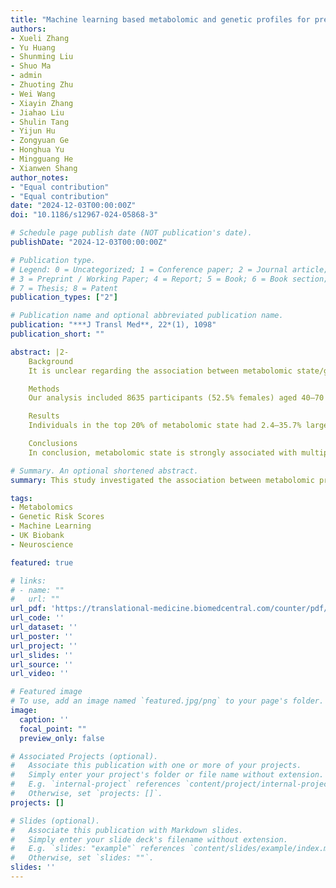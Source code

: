 ```yaml
---
title: "Machine learning based metabolomic and genetic profiles for predicting multiple brain phenotypes"
authors:
- Xueli Zhang
- Yu Huang
- Shunming Liu
- Shuo Ma
- admin
- Zhuoting Zhu
- Wei Wang
- Xiayin Zhang
- Jiahao Liu
- Shulin Tang
- Yijun Hu
- Zongyuan Ge
- Honghua Yu
- Mingguang He
- Xianwen Shang
author_notes:
- "Equal contribution"
- "Equal contribution"
date: "2024-12-03T00:00:00Z"
doi: "10.1186/s12967-024-05868-3"

# Schedule page publish date (NOT publication's date).
publishDate: "2024-12-03T00:00:00Z"

# Publication type.
# Legend: 0 = Uncategorized; 1 = Conference paper; 2 = Journal article;
# 3 = Preprint / Working Paper; 4 = Report; 5 = Book; 6 = Book section;
# 7 = Thesis; 8 = Patent
publication_types: ["2"]

# Publication name and optional abbreviated publication name.
publication: "***J Transl Med**, 22*(1), 1098"
publication_short: ""

abstract: |2-
    Background
    It is unclear regarding the association between metabolomic state/genetic risk score(GRS) and brain volumes and how much of variance of brain volumes is attributable to metabolomic state or GRS.

    Methods
    Our analysis included 8635 participants (52.5% females) aged 40–70 years at baseline from the UK Biobank. Metabolomic profiles were assessed using nuclear magnetic resonance at baseline (between 2006 and 2010). Brain volumes were measured using magnetic resonance imaging between 2014 and 2019. Machine learning was used to generate metabolomic state and GRS for each of 21 brain phenotypes.

    Results
    Individuals in the top 20% of metabolomic state had 2.4–35.7% larger volumes of 21 individual brain phenotypes compared to those in the bottom 20% while the corresponding number for GRS ranged from 1.5 to 32.8%. The proportion of variance of brain volumes (R [2]) explained by the corresponding metabolomic state ranged from 2.2 to 19.4%, and the corresponding number for GRS ranged from 0.8 to 8.7%. Metabolomic state provided no or minimal additional prediction values of brain volumes to age and sex while GRS provided moderate additional prediction values (ranging from 0.8 to 8.8%). No significant interplay between metabolomic state and GRS was observed, but the association between metabolomic state and some regional brain volumes was stronger in men or younger individuals. Individual metabolomic profiles including lipids and fatty acids were strong predictors of brain volumes.

    Conclusions
    In conclusion, metabolomic state is strongly associated with multiple brain volumes but provides minimal additional prediction value of brain volumes to age + sex. Although GRS is a weaker contributor to brain volumes than metabolomic state, it provides moderate additional prediction value of brain volumes to age + sex. Our findings suggest metabolomic state and GRS are important predictors for multiple brain phenotypes.

# Summary. An optional shortened abstract.
summary: This study investigated the association between metabolomic profiles, genetic risk scores (GRS), and brain volumes in 8,635 UK Biobank participants. Machine learning revealed that individuals in the top 20% of metabolomic state had 2.4–35.7% larger brain volumes compared to the bottom 20%, while GRS showed a similar but weaker effect (1.5–32.8%). Metabolomic state explained 2.2–19.4% of brain volume variance, whereas GRS accounted for 0.8–8.7%. While metabolomic state added minimal predictive value beyond age and sex, GRS provided moderate additional predictive power (0.8–8.8%). No significant interaction between metabolomic state and GRS was found, though some associations varied by sex or age. Key metabolomic predictors included lipids and fatty acids. The findings highlight metabolomic state and GRS as important, independent predictors of brain phenotypes.

tags:
- Metabolomics
- Genetic Risk Scores
- Machine Learning
- UK Biobank
- Neuroscience

featured: true

# links:
# - name: ""
#   url: ""
url_pdf: 'https://translational-medicine.biomedcentral.com/counter/pdf/10.1186/s12967-024-05868-3.pdf'
url_code: ''
url_dataset: ''
url_poster: ''
url_project: ''
url_slides: ''
url_source: ''
url_video: ''

# Featured image
# To use, add an image named `featured.jpg/png` to your page's folder. 
image:
  caption: ''
  focal_point: ""
  preview_only: false

# Associated Projects (optional).
#   Associate this publication with one or more of your projects.
#   Simply enter your project's folder or file name without extension.
#   E.g. `internal-project` references `content/project/internal-project/index.md`.
#   Otherwise, set `projects: []`.
projects: []

# Slides (optional).
#   Associate this publication with Markdown slides.
#   Simply enter your slide deck's filename without extension.
#   E.g. `slides: "example"` references `content/slides/example/index.md`.
#   Otherwise, set `slides: ""`.
slides: ''
---
```

<!-- Supplementary notes can be added here, including [code, math, and images](https://wowchemy.com/docs/writing-markdown-latex/). -->
